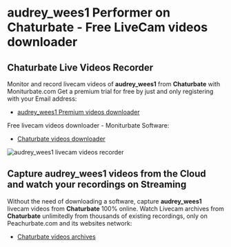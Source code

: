 # audrey_wees1 Performer on Chaturbate - Free LiveCam videos downloader

## Chaturbate Live Videos Recorder

Monitor and record livecam videos of **audrey_wees1** from **Chaturbate** with Moniturbate.com
Get a premium trial for free by just and only registering with your Email address:
* [audrey_wees1 Premium videos downloader](https://moniturbate.com/request-demo-licence-key.html)

Free livecam videos downloader - Moniturbate Software:
* [Chaturbate videos downloader](https://moniturbate.com/moniturbate-download-software.html)

![audrey_wees1 livecam videos recorder](https://peachurnet.com/templates/moniturbate-software.png)


## Capture audrey_wees1 videos from the Cloud and watch your recordings on Streaming

Without the need of downloading a software, capture **audrey_wees1** livecam videos from **Chaturbate** 100% online.
Watch Livecam archives from **Chaturbate** unlimitedly from thousands of existing recordings, only on Peachurbate.com and its websites network:
* [Chaturbate videos archives](https://peachurnet.com/)